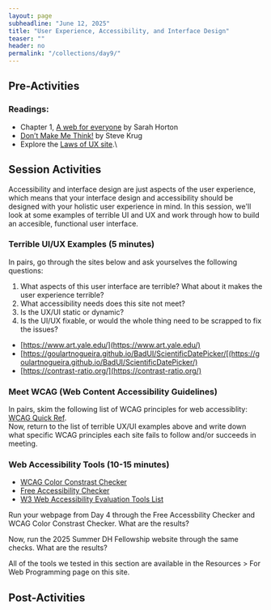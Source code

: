 ```yaml
---
layout: page
subheadline: "June 12, 2025"
title: "User Experience, Accessibility, and Interface Design"
teaser: ""
header: no
permalink: "/collections/day9/"
---
```

## Pre-Activities
### Readings:
- Chapter 1, [A web for everyone](https://catalog.library.cornell.edu/catalog/8412382) by Sarah Horton
- [Don’t Make Me Think!](https://catalog.library.cornell.edu/catalog/15141712) by Steve Krug
- Explore the [Laws of UX site](https://lawsofux.com/).\

## Session Activities
Accessibility and interface design are just aspects of the user experience, which means that your interface design and accessibility should be designed with your holistic user experience in mind. In this session, we'll look at some examples of terrible UI and UX and work through how to build an accesible, functional user interface.

### Terrible UI/UX Examples (5 minutes)
In pairs, go through the sites below and ask yourselves the following questions:
1. What aspects of this user interface are terrible? What about it makes the user experience terrible?
2. What accessibility needs does this site not meet?
3. Is the UX/UI static or dynamic?
4. Is the UI/UX fixable, or would the whole thing need to be scrapped to fix the issues?
* [https://www.art.yale.edu/](https://www.art.yale.edu/)
* [https://goulartnogueira.github.io/BadUI/ScientificDatePicker/[(https://goulartnogueira.github.io/BadUI/ScientificDatePicker/)
* [https://contrast-ratio.org/](https://contrast-ratio.org/)


### Meet WCAG (Web Content Accessibility Guidelines)
In pairs, skim the following list of WCAG principles for web accessiblity: [WCAG Quick Ref](https://www.w3.org/WAI/WCAG22/quickref/).
<br>
Now, return to the list of terrible UX/UI examples above and write down what specific WCAG principles each site fails to follow and/or succeeds in meeting.

### Web Accessibility Tools (10-15 minutes)

- [WCAG Color Constrast Checker](https://www.skynettechnologies.com/color-contrast-checker)
- [Free Accessibility Checker](https://www.skynettechnologies.com/accessibility-checker)
- [W3 Web Accessibility Evaluation Tools List](https://www.w3.org/WAI/test-evaluate/tools/list/)

Run your webpage from Day 4 through the Free Accessbility Checker and WCAG Color Constrast Checker. What are the results? <br>

Now, run the 2025 Summer DH Fellowship website through the same checks. What are the results? <br>



All of the tools we tested in this section are available in the Resources > For Web Programming page on this site.
## Post-Activities

